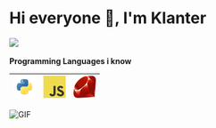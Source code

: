 # Hi everyone :wave:, I'm Klanter

![](https://komarev.com/ghpvc/?username=KlanterV&label=PROFILE+VIEWS)

**Programming Languages i know**

<img title="Python" alt="Python" width="40px" src="https://raw.githubusercontent.com/github/explore/master/topics/python/python.png" />|<img alt="JS" title="JavaScript" width="40px" src="https://raw.githubusercontent.com/github/explore/master/topics/javascript/javascript.png">|<img title="ruby" alt="ruby" width="40px" src="https://raw.githubusercontent.com/github/explore/master/topics/ruby/ruby.png">
|--|--|--|

<img alt="GIF" src="https://64.media.tumblr.com/b03bd9ada69a63d48f629d7b35474646/tumblr_oxubeyeiRC1vhxs9co2_540.gifv"/>


